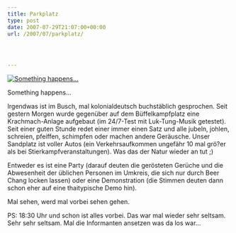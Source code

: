 ```yaml
---
title: Parkplatz
type: post
date: 2007-07-29T21:07:00+00:00
url: /2007/07/parkplatz/




---
```

<div class="flickr">
  <a href="http://www.flickr.com/photos/schreibblogade/950516648/" title="Something happens..."><img src="//farm2.static.flickr.com/1140/950516648_7a86303092.jpg" alt="Something happens..." /></a></p>

  <p>
    Something happens...
  </p>
</div>

Irgendwas ist im Busch, mal kolonialdeutsch buchstäblich gesprochen. Seit gestern Morgen wurde gegenüber auf dem Büffelkampfplatz eine Krachmach-Anlage aufgebaut (im 24/7-Test mit Luk-Tung-Musik getestet). Seit einer guten Stunde redet einer immer einen Satz und alle jubeln, johlen, schreien, pfeiffen, schimpfen oder machen andere Geräusche. Unser Sandplatz ist voller Autos (ein Verkehrsaufkommen ungefähr 10 mal grö?er als bei Stierkampfveranstaltungen). Was das der Natur wieder an tut ;)

Entweder es ist eine Party (darauf deuten die gerösteten Gerüche und die Abwesenheit der üblichen Personen im Umkreis, die sich nur durch Beer Chang locken lassen) oder eine Demonstration (die Stimmen deuten dann schon eher auf eine thaitypische Demo hin).

Mal sehen, werd mal vorbei sehen gehen.

PS: 18:30 Uhr und schon ist alles vorbei. Das war mal wieder sehr seltsam. Sehr sehr seltsam. Mal die Informanten ansetzen was da los war...
